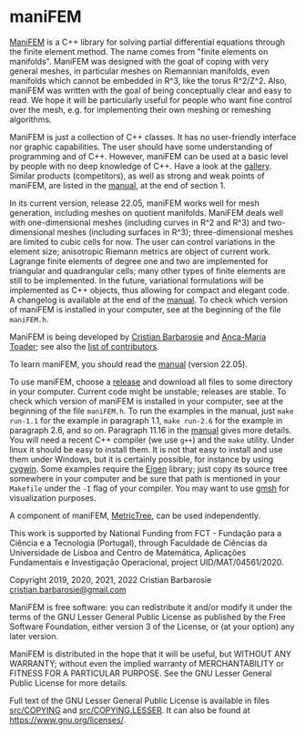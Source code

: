 # maniFEM
[ManiFEM](http://manifem.rd.ciencias.ulisboa.pt) is a C++ library
for solving partial differential equations through the finite element method.
The name comes from "finite elements on manifolds". 
ManiFEM was designed with the goal of coping with very general meshes,
in particular meshes on Riemannian manifolds, even manifolds which cannot be embedded in R^3,
like the torus R^2/Z^2.
Also, maniFEM was written with the goal of being conceptually clear and easy to read.
We hope it will be particularly useful for people who want fine control over the mesh, 
e.g. for implementing their own meshing or remeshing algorithms.

ManiFEM is just a collection of C++ classes.
It has no user-friendly interface nor graphic capabilities. 
The user should have some understanding of programming and of C++. 
However, maniFEM can be used at a basic level by people with no deep knowledge of C++.
Have a look at the [gallery](http://manifem.rd.ciencias.ulisboa.pt/gallery/).	
Similar products (competitors), as well as strong and weak points of maniFEM,
are listed in the [manual](http://manifem.rd.ciencias.ulisboa.pt/manual-manifem.pdf),
at the end of section 1.

In its current version, release 22.05, maniFEM works well for mesh generation,
including meshes on quotient manifolds.
ManiFEM deals well with one-dimensional meshes (including curves in R^2 and R^3)
and two-dimensional meshes (including surfaces in R^3);
three-dimensional meshes are limited to cubic cells for now.
The user can control variations in the element size;
anisotropic Riemann metrics are object of current work.
Lagrange finite elements of degree one and two are implemented for triangular
and quadrangular cells; many other types of finite elements are still to be implemented.
In the future, variational formulations will be implemented as C++ objects,
thus allowing for compact and elegant code.
A changelog is available at the end of the
[manual](http://manifem.rd.ciencias.ulisboa.pt/manual-manifem.pdf).
To check which version of maniFEM is installed in your computer, see at the beginning
of the file `maniFEM.h`.

ManiFEM is being developed by [Cristian Barbarosie](mailto:cristian.barbarosie@gmail.com)
and [Anca-Maria Toader](mailto:anca.maria.toader@gmail.com);
see also the [list of contributors](contributors.md).

To learn maniFEM, you should read the
[manual](http://manifem.rd.ciencias.ulisboa.pt/manual-manifem.pdf) (version 22.05).

To use maniFEM, choose a [release](https://github.com/cristian-barbarosie/manifem/releases)
and download all files to some directory in your computer.
Current code might be unstable; releases are stable.
To check which version of maniFEM is installed in your computer,
see at the beginning of the file `maniFEM.h`.
To run the examples in the manual, just `make run-1.1` for the example in paragraph 1.1, 
`make run-2.6` for the example in paragraph 2.6, and so on.
Paragraph 11.16 in the [manual](http://manifem.rd.ciencias.ulisboa.pt/manual-manifem.pdf)
gives more details.
You will need a recent C++ compiler (we use `g++`) and the `make` utility. 
Under linux it should be easy to install them. 
It is not that easy to install and use them under Windows, but it is certainly possible,
for instance by using [cygwin](https://cygwin.org).
Some examples require the [Eigen](http://eigen.tuxfamily.org/index.php?title=Main_Page) library; 
just copy its source tree somewhere in your computer and be sure that path is mentioned in your 
`Makefile` under the `-I` flag of your compiler.
You may want to use [gmsh](http://gmsh.info/) for visualization purposes. 

A component of maniFEM, [MetricTree](https://github.com/cristian-barbarosie/MetricTree),
can be used independently.

This work is supported by National Funding from FCT - Fundação para a Ciência e a Tecnologia
(Portugal), through Faculdade de Ciências da Universidade de Lisboa and 
Centro de Matemática, Aplicações Fundamentais e Investigação Operacional,
project UID/MAT/04561/2020.

Copyright 2019, 2020, 2021, 2022 Cristian Barbarosie cristian.barbarosie@gmail.com

ManiFEM is free software: you can redistribute it and/or modify
it under the terms of the GNU Lesser General Public License as published by
the Free Software Foundation, either version 3 of the License, or
(at your option) any later version.

ManiFEM is distributed in the hope that it will be useful,
but WITHOUT ANY WARRANTY; without even the implied warranty of
MERCHANTABILITY or FITNESS FOR A PARTICULAR PURPOSE.  See the
GNU Lesser General Public License for more details.

Full text of the GNU Lesser General Public License is available 
in files [src/COPYING](src/COPYING) and [src/COPYING.LESSER](src/COPYING.LESSER).
It can also be found at <https://www.gnu.org/licenses/>.
